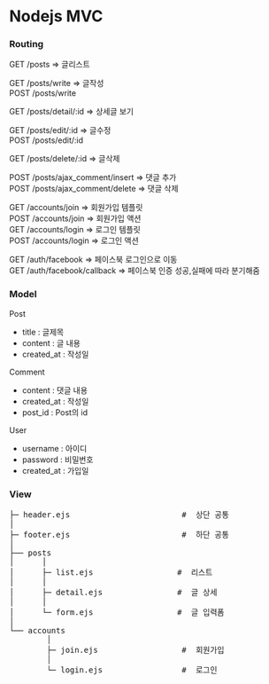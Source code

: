 # Nodejs MVC

### Routing

GET /posts => 글리스트<br />

GET /posts/write => 글작성<br />
POST /posts/write<br />

GET /posts/detail/:id => 상세글 보기<br />

GET /posts/edit/:id => 글수정<br />
POST /posts/edit/:id<br />

GET /posts/delete/:id => 글삭제<br />

POST /posts/ajax_comment/insert => 댓글 추가<br />
POST /posts/ajax_comment/delete => 댓글 삭제<br />

GET /accounts/join => 회원가입 템플릿<br />
POST /accounts/join => 회원가입 액션<br />
GET /accounts/login => 로그인 템플릿<br />
POST /accounts/login => 로그인 액션<br />

GET /auth/facebook => 페이스북 로그인으로 이동<br />
GET /auth/facebook/callback => 페이스북 인증 성공,실패에 따라 분기해줌<br />





### Model

Post
- title : 글제목
- content : 글 내용
- created_at : 작성일

Comment
- content : 댓글 내용
- created_at : 작성일
- post_id : Post의 id

User
- username : 아이디
- password : 비밀번호
- created_at : 가입일

### View

<pre>
├─ header.ejs                        #  상단 공통        
│
├─ footer.ejs                        #  하단 공통       
│    
├── posts                           
│      │
│      ├─ list.ejs                  #  리스트
│      │
│      ├─ detail.ejs                #  글 상세
│      │
│      └─ form.ejs                  #  글 입력폼
│
└── accounts
        │
        ├─ join.ejs                  #  회원가입
        │
        └─ login.ejs                 #  로그인

</pre>